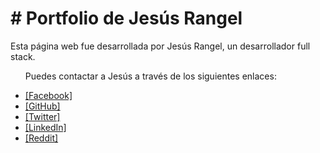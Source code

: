 <h1># Portfolio de Jesús Rangel</h1>

<p>Esta página web fue desarrollada por Jesús Rangel, un desarrollador full stack.</p>


<ul>
<p>Puedes contactar a Jesús a través de los siguientes enlaces:</p>

<li> <a href="https://www.facebook.com/jesus.a.rangel.33">[Facebook]</a></li>
<li> <a href="https://github.com/jerangel1">[GitHub]</a></li>
<li> <a href="https://twitter.com/jerangel1">[Twitter]</a></li>
<li> <a href="https://www.linkedin.com/in/jerangel1/">[LinkedIn]</a></li>
<li> <a href="https://www.reddit.com/user/Miserable_Ocelot2768/">[Reddit]</a></li>
</ul>